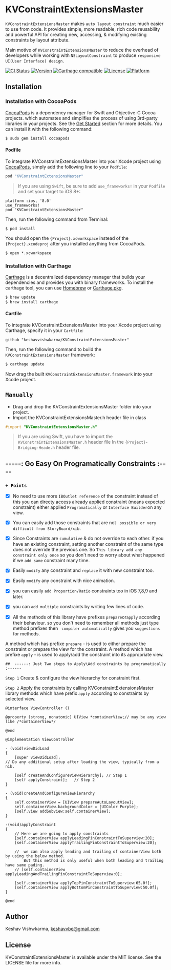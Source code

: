 # KVConstraintExtensionsMaster

`KVConstraintExtensionsMaster` makes `auto layout constraint` much easier to use from code. It provides simple, more readable,  rich code reusability and powerful API for creating new, accessing, & modifying existing constraints by layout attribute.

Main motive of `KVConstraintExtensionsMaster` to reduce the overhead of developers while working with `NSLayoutConstraint` to produce `responsive UI(User Interface) design`.

[![CI Status](http://img.shields.io/travis/keshavvishwkarma/KVConstraintExtensionsMaster.svg?style=flat)](https://travis-ci.org/keshavvishwkarma/KVConstraintExtensionsMaster)
[![Version](https://img.shields.io/cocoapods/v/KVConstraintExtensionsMaster.svg?style=flat)](http://cocoapods.org/pods/KVConstraintExtensionsMaster)
[![Carthage compatible](https://img.shields.io/badge/Carthage-compatible-4BC51D.svg?style=flat)](https://github.com/Carthage/Carthage)
[![License](https://img.shields.io/cocoapods/l/KVConstraintExtensionsMaster.svg?style=flat)](http://cocoapods.org/pods/KVConstraintExtensionsMaster)
[![Platform](https://img.shields.io/cocoapods/p/KVConstraintExtensionsMaster.svg?style=flat)](http://cocoapods.org/pods/KVConstraintExtensionsMaster)

## Installation

### Installation with CocoaPods

[CocoaPods](http://cocoapods.org) is a dependency manager for Swift and Objective-C Cocoa projects.
 which automates and simplifies the process of using 3rd-party libraries in your projects.
 See the [Get Started](https://cocoapods.org/#get_started) section for more details.
 You can install it with the following command:

``` bash
$ sudo gem install cocoapods
```
#### Podfile

To integrate KVConstraintExtensionsMaster into your Xcode project using [CocoaPods](http://cocoapods.org), simply add the following line to your `Podfile`:

```ruby
pod "KVConstraintExtensionsMaster"
```
> If you are using `Swift`, be sure to add `use_frameworks!` in your `Podfile` and set your target to iOS 8+:

```
platform :ios, '8.0'
use_frameworks!
pod "KVConstraintExtensionsMaster"
```

Then, run the following command from Terminal:

```
$ pod install
```
You should open the `{Project}.xcworkspace` instead of the `{Project}.xcodeproj` after you installed anything from CocoaPods.

```
$ open *.xcworkspace 
```

### Installation with Carthage

[Carthage](https://github.com/Carthage/Carthage) is a decentralized dependency manager that builds your dependencies and provides you with binary frameworks. To install the carthage tool, you can use [Homebrew](http://brew.sh) or [Carthage.pkg](https://github.com/Carthage/Carthage/releases).

``` bash
$ brew update
$ brew install carthage
```
#### Cartfile

To integrate KVConstraintExtensionsMaster into your Xcode project using Carthage, specify it in your `Cartfile`:

``` ogdl
github "keshavvishwkarma/KVConstraintExtensionsMaster"
```

Then, run the following command to build the `KVConstraintExtensionsMaster` framework:
``` bash
$ carthage update
```
Now drag the built `KVConstraintExtensionsMaster.framework` into your Xcode project.

``` Manually ```
-----

- Drag and drop the KVConstraintExtensionsMaster folder into your project.
- Import the KVConstraintExtensionsMaster.h header file in class
```objective-c
#import "KVConstraintExtensionsMaster.h"
```
> If you are using Swift, you have to import the ```KVConstraintExtensionsMaster.h``` header file In the ```{Project}-Bridging-Heade.h``` header file.

## -----: Go Easy On Programatically Constraints :----
### ``` + Points ```

 - [x] No need to use more ``` IBOutlet reference ``` of the constraint instead of this you can directy access already applied constraint (means expected constraint) either applied ``` Programatically ``` or ``` Interface Builder ```on any view.

 - [x] You can easily add those constraints that are not ``` possible or very difficult from StoryBoard/xib```.

 - [x] Since Constraints are ``` cumulative ``` & do not override to each other. if you have an existing constraint, setting another constraint of the same type does not override the previous one. So ``` This library add any constraint only once ``` so you don't need to worry about what happened if we ``` add same ``` constraint many time.
 - [x] Easily ``` modify ``` any constraint and ``` replace ``` it with new constraint too.
 
 - [x] Easily ``` modify ``` any constraint with nice animation.
 
 - [x] you can easily ``` add Proportion/Ratio ``` constraints too in iOS 7,8,9 and later.
 
 - [x] you can ``` add multiple ``` constraints by writing few lines of code.

 - [x] All the methods of this library have prefixes ``` prepare ```or``` apply ``` according their behaviour. so you don't need to remember all methods just type method prefixes then ``` compiler automatically``` gives you ``` suggestions ``` for methods.

 A method which has prefixe ``` prepare ``` - is used to either prepare the constraint or prepare the view for the constraint.
 A method which has prefixe ``` apply ``` - is used to apply\add the constraint into its appropriate view.


``` 
##  ------: Just Two steps to Apply\Add constraints by programatically :------
```
  ``` Step 1 ``` Create & configure the view hierarchy for constraint first.
   
  ``` Step 2 ``` Apply the constraints by calling KVConstraintExtensionsMaster library methods which have prefix
                 ``` apply ``` according to constraints by selected view.
  
```
@interface ViewController ()
  
@property (strong, nonatomic) UIView *containerView;// may be any view like /*containerView*/

@end

@implementation ViewController

- (void)viewDidLoad
{
    [super viewDidLoad];
// Do any additional setup after loading the view, typically from a nib.

    [self createAndConfigureViewHierarchy]; // Step 1
    [self applyConstraint];   // Step 2
}

- (void)createAndConfigureViewHierarchy
{
    self.containerView = [UIView prepareAutoLayoutView];
    self.containerView.backgroundColor = [UIColor Purple];
    [self.view addSubview:self.containerView];
}

-(void)applyConstraint
{
    // Here we are going to apply constraints
    [self.containerView applyLeadingPinConstraintToSuperview:20];
    [self.containerView applyTrailingPinConstraintToSuperview:20];
    
    //  we can also apply leading and trailing of containerView both by using the below method. 
        But this method is only useful when both leading and trailing have same pading.
    // [self.containerView applyLeadingAndTrailingPinConstraintToSuperview:0];

    [self.containerView applyTopPinConstraintToSuperview:65.0f];
    [self.containerView applyBottomPinConstraintToSuperview:50.0f];
}

@end

```

## Author

Keshav Vishwkarma, keshavvbe@gmail.com

## License

KVConstraintExtensionsMaster is available under the MIT license. See the LICENSE file for more info.
